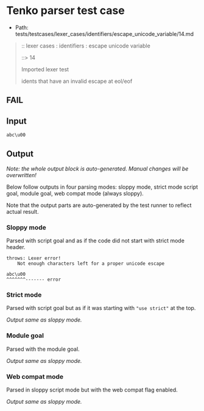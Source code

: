 # Tenko parser test case

- Path: tests/testcases/lexer_cases/identifiers/escape_unicode_variable/14.md

> :: lexer cases : identifiers : escape unicode variable
>
> ::> 14
>
> Imported lexer test
>
> idents that have an invalid escape at eol/eof

## FAIL

## Input

`````js
abc\u00
`````

## Output

_Note: the whole output block is auto-generated. Manual changes will be overwritten!_

Below follow outputs in four parsing modes: sloppy mode, strict mode script goal, module goal, web compat mode (always sloppy).

Note that the output parts are auto-generated by the test runner to reflect actual result.

### Sloppy mode

Parsed with script goal and as if the code did not start with strict mode header.

`````
throws: Lexer error!
    Not enough characters left for a proper unicode escape

abc\u00
^^^^^^^------- error
`````

### Strict mode

Parsed with script goal but as if it was starting with `"use strict"` at the top.

_Output same as sloppy mode._

### Module goal

Parsed with the module goal.

_Output same as sloppy mode._

### Web compat mode

Parsed in sloppy script mode but with the web compat flag enabled.

_Output same as sloppy mode._
